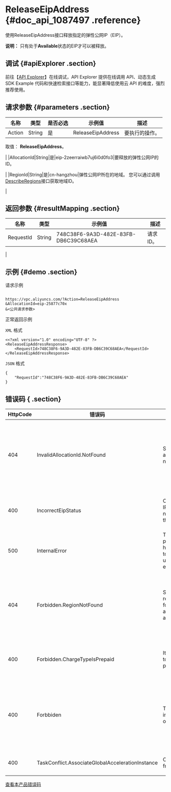 # ReleaseEipAddress {#doc_api_1087497 .reference}

使用ReleaseEipAddress接口释放指定的弹性公网IP（EIP）。

**说明：** 只有处于**Available**状态的EIP才可以被释放。

## 调试 {#apiExplorer .section}

前往【[API Explorer](https://api.aliyun.com/#product=Vpc&api=ReleaseEipAddress)】在线调试，API Explorer 提供在线调用 API、动态生成 SDK Example 代码和快速检索接口等能力，能显著降低使用云 API 的难度，强烈推荐使用。

## 请求参数 {#parameters .section}

|名称|类型|是否必选|示例值|描述|
|--|--|----|---|--|
|Action|String|是|ReleaseEipAddress|要执行的操作。

 取值： **ReleaseEipAddress**。

 |
|AllocationId|String|是|eip-2zeerraiwb7uj6i0d0fo3|要释放的弹性公网IP的ID。

 |
|RegionId|String|是|cn-hangzhou|弹性公网IP所在的地域。 您可以通过调用[DescribeRegions](~~36063~~)接口获取地域ID。

 |

## 返回参数 {#resultMapping .section}

|名称|类型|示例值|描述|
|--|--|---|--|
|RequestId|String|748C38F6-9A3D-482E-83FB-DB6C39C68AEA|请求ID。

 |

## 示例 {#demo .section}

请求示例

``` {#request_demo}

https://vpc.aliyuncs.com/?Action=ReleaseEipAddress
&AllocationId=eip-25877c70x
&<公共请求参数>

```

正常返回示例

`XML` 格式

``` {#xml_return_success_demo}
<<?xml version="1.0" encoding="UTF-8" ?>
<ReleaseEipAddressResponse>
    <RequestId>748C38F6-9A3D-482E-83FB-DB6C39C68AEA</RequestId>
</ReleaseEipAddressResponse>
```

`JSON` 格式

``` {#json_return_success_demo}
{
	"RequestId":"748C38F6-9A3D-482E-83FB-DB6C39C68AEA"
}
```

## 错误码 { .section}

|HttpCode|错误码|错误信息|描述|
|--------|---|----|--|
|404|InvalidAllocationId.NotFound|Specified allocation ID is not found|指定的公网 IP 不存在，请您检查您填写的参数是否正确。|
|400|IncorrectEipStatus|Current elastic IP status does not support this operation.|指定的EIP状态不支持此操作。|
|500|InternalError|The request processing has failed due to some unknown error.|请求处理由于某些未知错误失败。|
|404|Forbidden.RegionNotFound|Specified region is not found during access authentication.|指定 Region 不存在，请您检查该 Region 是否正确。|
|400|Forbidden.ChargeTypeIsPrepaid|It's forbidden to release a prepaid EIP|预付费的 EIP 实例不能释放。|
|400|Forbbiden|The eip instance owener error|EIP 不属于当前调用者，请您检查该 EIP 是否可被您调用。|
|400|TaskConflict.AssociateGlobalAccelerationInstance|Operate too frequent.|操作过于频繁。|

[查看本产品错误码](https://error-center.aliyun.com/status/product/Vpc)

